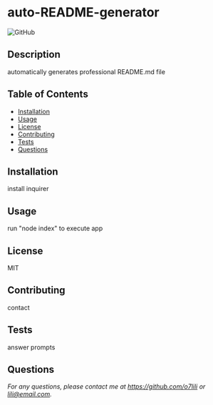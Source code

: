 
# auto-README-generator

![GitHub](https://img.shields.io/badge/license-MIT-green)

## Description
automatically generates professional README.md file

## Table of Contents
- [Installation](#installation)
- [Usage](#usage)
- [License](#license)
- [Contributing](#contributing)
- [Tests](#tests)
- [Questions](#questions)

## Installation
install inquirer

## Usage
run "node index" to execute app

## License
MIT

## Contributing
contact

## Tests
answer prompts

## Questions
*For any questions, please contact me at https://github.com/o7lili or lili@email.com.*
    